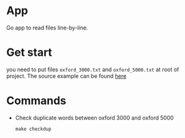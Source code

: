 # App

Go app to read files line-by-line.

# Get start

you need to put files `oxford_3000.txt` and `oxford_5000.txt` at root of project. The source example can be found [here](https://github.com/jnoodle/English-Vocabulary-Word-List)

# Commands

- Check duplicate words between oxford 3000 and oxford 5000
  ```
  make checkdup
  ```
